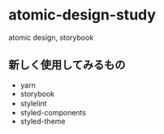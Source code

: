 # atomic-design-study
atomic design, storybook

## 新しく使用してみるもの
- yarn
- storybook
- stylelint　
- styled-components
- styled-theme